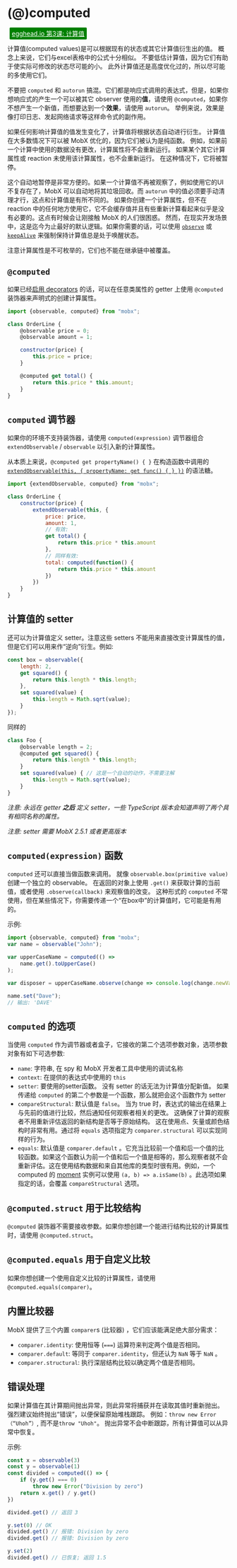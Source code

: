 # (@)computed

<a style="color: white; background:green;padding:5px;margin:5px;border-radius:2px" href="https://egghead.io/lessons/javascript-derive-computed-values-and-manage-side-effects-with-mobx-reactions">egghead.io 第3课: 计算值</a>

计算值(computed values)是可以根据现有的状态或其它计算值衍生出的值。
概念上来说，它们与excel表格中的公式十分相似。
不要低估计算值，因为它们有助于使实际可修改的状态尽可能的小。
此外计算值还是高度优化过的，所以尽可能的多使用它们。

不要把 `computed` 和 `autorun` 搞混。它们都是响应式调用的表达式，但是，如果你想响应式的产生一个可以被其它 observer 使用的**值**，请使用 `@computed`，如果你不想产生一个新值，而想要达到一个**效果**，请使用 `autorun`。
举例来说，效果是像打印日志、发起网络请求等这样命令式的副作用。

如果任何影响计算值的值发生变化了，计算值将根据状态自动进行衍生。
计算值在大多数情况下可以被 MobX 优化的，因为它们被认为是纯函数。
例如，如果前一个计算中使用的数据没有更改，计算属性将不会重新运行。
如果某个其它计算属性或 reaction 未使用该计算属性，也不会重新运行。
在这种情况下，它将被暂停。

这个自动地暂停是非常方便的。如果一个计算值不再被观察了，例如使用它的UI不复存在了，MobX 可以自动地将其垃圾回收。而 `autorun` 中的值必须要手动清理才行，这点和计算值是有所不同的。
如果你创建一个计算属性，但不在 reaction 中的任何地方使用它，它不会缓存值并且有些重新计算看起来似乎是没有必要的。这点有时候会让刚接触 MobX 的人们很困惑。
然而，在现实开发场景中，这是迄今为止最好的默认逻辑。如果你需要的话，可以使用 [`observe`](observe.md) 或 [`keepAlive`](https://github.com/mobxjs/mobx-utils#keepalive) 来强制保持计算值总是处于唤醒状态。

注意计算属性是不可枚举的，它们也不能在继承链中被覆盖。

## `@computed`

如果已经[启用 decorators](../best/decorators.md) 的话，可以在任意类属性的 getter 上使用 `@computed` 装饰器来声明式的创建计算属性。

```javascript
import {observable, computed} from "mobx";

class OrderLine {
    @observable price = 0;
    @observable amount = 1;

    constructor(price) {
        this.price = price;
    }

    @computed get total() {
        return this.price * this.amount;
    }
}
```

## `computed` 调节器

如果你的环境不支持装饰器，请使用 `computed(expression)` 调节器组合 `extendObservable` / `observable` 以引入新的计算属性。

从本质上来说，`@computed get propertyName() { }` 在构造函数中调用的 [`extendObservable(this, { propertyName: get func() { } })`](extend-observable.md) 的语法糖。

```javascript
import {extendObservable, computed} from "mobx";

class OrderLine {
    constructor(price) {
        extendObservable(this, {
            price: price,
            amount: 1,
            // 有效:
            get total() {
                return this.price * this.amount
            },
            // 同样有效:
            total: computed(function() {
                return this.price * this.amount
            })
        })
    }
}
```

## 计算值的 setter

还可以为计算值定义 setter。注意这些 setters 不能用来直接改变计算属性的值，但是它们可以用来作“逆向”衍生。例如:

```javascript
const box = observable({
    length: 2,
    get squared() {
        return this.length * this.length;
    },
    set squared(value) {
        this.length = Math.sqrt(value);
    }
});
```

同样的

```javascript
class Foo {
    @observable length = 2;
    @computed get squared() {
        return this.length * this.length;
    }
    set squared(value) { // 这是一个自动的动作，不需要注解
        this.length = Math.sqrt(value);
    }
}
```

_注意: 永远在 getter **之后** 定义 setter，一些 TypeScript 版本会知道声明了两个具有相同名称的属性。_

_注意: setter 需要 MobX 2.5.1 或者更高版本_

## `computed(expression)` 函数

`computed` 还可以直接当做函数来调用。
就像 `observable.box(primitive value)` 创建一个独立的 observable。
在返回的对象上使用 `.get()` 来获取计算的当前值，或者使用 `.observe(callback)` 来观察值的改变。
这种形式的 `computed` 不常使用，但在某些情况下，你需要传递一个“在box中”的计算值时，它可能是有用的。

示例:

```javascript
import {observable, computed} from "mobx";
var name = observable("John");

var upperCaseName = computed(() =>
	name.get().toUpperCase()
);

var disposer = upperCaseName.observe(change => console.log(change.newValue));

name.set("Dave");
// 输出: 'DAVE'
```
## `computed` 的选项

当使用 `computed` 作为调节器或者盒子，它接收的第二个选项参数对象，选项参数对象有如下可选参数:

* `name`: 字符串, 在 spy 和 MobX 开发者工具中使用的调试名称
* `context`: 在提供的表达式中使用的 `this`
* `setter`: 要使用的setter函数。 没有 setter 的话无法为计算值分配新值。 如果传递给 `computed` 的第二个参数是一个函数，那么就把会这个函数作为 setter
* `compareStructural`: 默认值是 `false`。 当为 true 时，表达式的输出在结果上与先前的值进行比较，然后通知任何观察者相关的更改。 这确保了计算的观察者不用重新评估返回的新结构是否等于原始结构。 这在使用点、矢量或颜色结构时非常有用。通过将 `equals` 选项指定为 `comparer.structural` 可以实现同样的行为。
* `equals`: 默认值是 `comparer.default` 。它充当比较前一个值和后一个值的比较函数。如果这个函数认为前一个值和后一个值是相等的，那么观察者就不会重新评估。这在使用结构数据和来自其他库的类型时很有用。例如，一个 computed 的 [moment](https://momentjs.com/) 实例可以使用 `(a, b) => a.isSame(b)` 。此选项如果指定的话，会覆盖 `compareStructural` 选项。

## `@computed.struct` 用于比较结构

`@computed` 装饰器不需要接收参数。如果你想创建一个能进行结构比较的计算属性时，请使用 `@computed.struct`。

## `@computed.equals` 用于自定义比较

如果你想创建一个使用自定义比较的计算属性，请使用 `@computed.equals(comparer)`。

## 内置比较器

MobX 提供了三个内置 `comparer`s (比较器) ，它们应该能满足绝大部分需求：
- `comparer.identity`: 使用恒等 (`===`) 运算符来判定两个值是否相同。
- `comparer.default`: 等同于 `comparer.identity`，但还认为 `NaN` 等于 `NaN` 。
- `comparer.structural`: 执行深层结构比较以确定两个值是否相同。

## 错误处理

如果计算值在其计算期间抛出异常，则此异常将捕获并在读取其值时重新抛出。
强烈建议始终抛出“错误”，以便保留原始堆栈跟踪。 例如：`throw new Error（“Uhoh”）`, 而不是`throw "Uhoh"`。
抛出异常不会中断跟踪，所有计算值可以从异常中恢复。

示例:

```javascript
const x = observable(3)
const y = observable(1)
const divided = computed(() => {
    if (y.get() === 0)
        throw new Error("Division by zero")
    return x.get() / y.get()
})

divided.get() // 返回 3

y.set(0) // OK
divided.get() // 报错: Division by zero
divided.get() // 报错: Division by zero

y.set(2)
divided.get() // 已恢复; 返回 1.5
```
